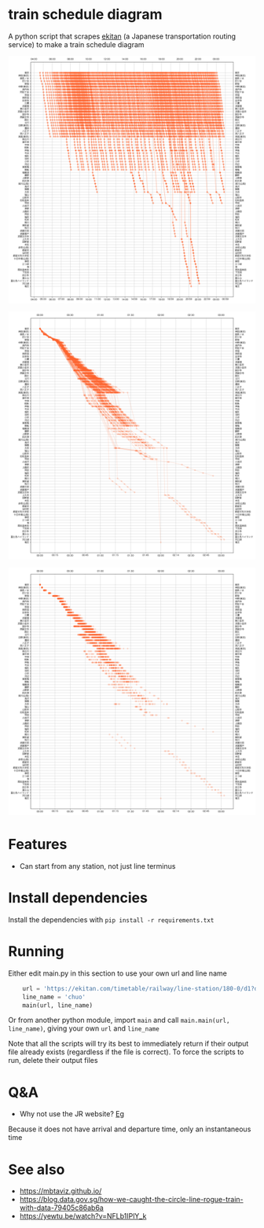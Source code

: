 # train schedule diagram

A python script that scrapes [ekitan](ekitan.com/) (a Japanese transportation routing service) to make a train schedule diagram

![chuo_normal](plots/chuo_normal.png)

![chuo_delta](plots/chuo_delta.png)

![chuo_delta_scatter](plots/chuo_delta_scatter.png)

# Features

- Can start from any station, not just line terminus

# Install dependencies

Install the dependencies with `pip install -r requirements.txt`

# Running

Either edit main.py in this section to use your own url and line name

```py
    url = 'https://ekitan.com/timetable/railway/line-station/180-0/d1?dt=20211101'
    line_name = 'chuo'
    main(url, line_name)
```

Or from another python module, import `main` and call `main.main(url, line_name)`, giving your own `url` and `line_name`

Note that all the scripts will try its best to immediately return if their output file already exists (regardless if the file is correct). To force the scripts to run, delete their output files

# Q&A

- Why not use the JR website? [Eg](https://www.jreast-timetable.jp/2112/timetable/tt1039/1039090.html)

Because it does not have arrival and departure time, only an instantaneous time

# See also
- https://mbtaviz.github.io/
- https://blog.data.gov.sg/how-we-caught-the-circle-line-rogue-train-with-data-79405c86ab6a
- https://yewtu.be/watch?v=NFLb1IPlY_k
